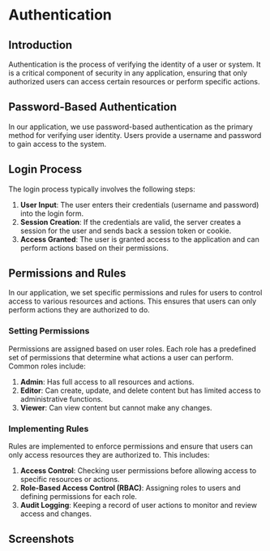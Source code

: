 # Authentication

## Introduction

Authentication is the process of verifying the identity of a user or system. It is a critical component of security in any application, ensuring that only authorized users can access certain resources or perform specific actions.

## Password-Based Authentication

In our application, we use password-based authentication as the primary method for verifying user identity. Users provide a username and password to gain access to the system.

## Login Process

The login process typically involves the following steps:

1. **User Input**: The user enters their credentials (username and password) into the login form.
2. **Session Creation**: If the credentials are valid, the server creates a session for the user and sends back a session token or cookie.
3. **Access Granted**: The user is granted access to the application and can perform actions based on their permissions.


## Permissions and Rules

In our application, we set specific permissions and rules for users to control access to various resources and actions. This ensures that users can only perform actions they are authorized to do.

### Setting Permissions

Permissions are assigned based on user roles. Each role has a predefined set of permissions that determine what actions a user can perform. Common roles include:

1. **Admin**: Has full access to all resources and actions.
2. **Editor**: Can create, update, and delete content but has limited access to administrative functions.
3. **Viewer**: Can view content but cannot make any changes.

### Implementing Rules

Rules are implemented to enforce permissions and ensure that users can only access resources they are authorized to. This includes:

1. **Access Control**: Checking user permissions before allowing access to specific resources or actions.
2. **Role-Based Access Control (RBAC)**: Assigning roles to users and defining permissions for each role.
3. **Audit Logging**: Keeping a record of user actions to monitor and review access and changes.


## Screenshots
